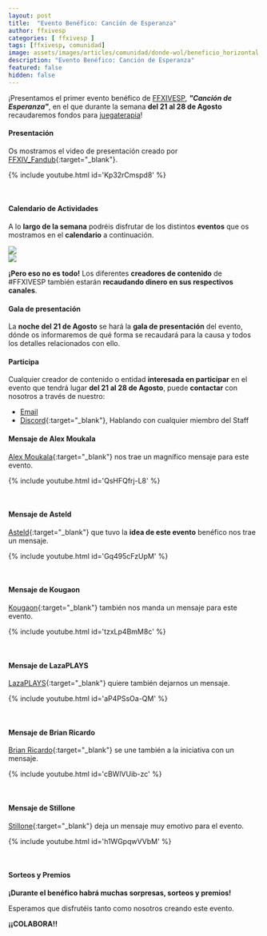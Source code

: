 ```yaml
---
layout: post
title:  "Evento Benéfico: Canción de Esperanza"
author: ffxivesp
categories: [ ffxivesp ]
tags: [ffxivesp, comunidad]
image: assets/images/articles/comunidad/donde-wol/beneficio_horizontal.jpg
description: "Evento Benéfico: Canción de Esperanza"
featured: false
hidden: false
---
```


¡Presentamos el primer evento benéfico de <a href="https://twitter.com/FFXIVESP_" target="_blank">FFXIVESP</a>, ***"Canción de Esperanza"***, en el que durante la semana **del 21 al 28 de Agosto** recaudaremos fondos para <a href="https://www.juegaterapia.org" target="_blank">juegaterapia</a>!

#### Presentación

Os mostramos el video de presentación creado por [FFXIV_Fandub](https://twitter.com/FFXIV_Fandub){:target="_blank"}.

{% include youtube.html id='Kp32rCmspd8' %}

<br/>

<script src="https://cdnjs.cloudflare.com/ajax/libs/ekko-lightbox/5.3.0/ekko-lightbox.min.js" integrity="sha512-Y2IiVZeaBwXG1wSV7f13plqlmFOx8MdjuHyYFVoYzhyRr3nH/NMDjTBSswijzADdNzMyWNetbLMfOpIPl6Cv9g==" crossorigin="anonymous" referrerpolicy="no-referrer"></script>
<link rel="stylesheet" href="https://cdnjs.cloudflare.com/ajax/libs/ekko-lightbox/5.3.0/ekko-lightbox.css" integrity="sha512-Velp0ebMKjcd9RiCoaHhLXkR1sFoCCWXNp6w4zj1hfMifYB5441C+sKeBl/T/Ka6NjBiRfBBQRaQq65ekYz3UQ==" crossorigin="anonymous" referrerpolicy="no-referrer" />

#### Calendario de Actividades

A lo **largo de la semana** podréis disfrutar de los distintos **eventos** que os mostramos en el **calendario** a continuación.

<div class="container card">
    <div class="row">
        <div class="col-xl">
            <a href="{{ site.baseurl }}/assets/images/articles/comunidad/cancion-esperanza/eventos_1.jpg" data-toggle="lightbox"><img src="{{ site.baseurl }}/assets/images/articles/comunidad/cancion-esperanza/eventos_1.jpg"></a>
        </div>
        <div class="col-xl">
            <a href="{{ site.baseurl }}/assets/images/articles/comunidad/cancion-esperanza/eventos_2.jpg" data-toggle="lightbox"><img src="{{ site.baseurl }}/assets/images/articles/comunidad/cancion-esperanza/eventos_2.jpg"></a>
        </div>       
    </div>
</div>    

**¡Pero eso no es todo!** Los diferentes **creadores de contenido** de #FFXIVESP también estarán **recaudando dinero en sus respectivos canales**.

#### Gala de presentación

La **noche del 21 de Agosto** se hará la **gala de presentación** del evento, dónde os informaremos de qué forma se recaudará para la causa y todos los detalles relacionados con ello.


#### Participa

Cualquier creador de contenido o entidad **interesada en participar** en el evento que tendrá lugar **del 21 al 28 de Agosto**, puede **contactar** con nosotros a través de nuestro:

- [Email](mailto:ffxivbenefico@gmail.com)
- [Discord](https://discord.com/invite/ffxivesp){:target="_blank"}, Hablando con cualquier miembro del Staff

#### Mensaje de Alex Moukala

[Alex Moukala](https://twitter.com/alex_moukala){:target="_blank"} nos trae un magnífico mensaje para este evento.

{% include youtube.html id='QsHFQfrj-L8' %}

<br/>

#### Mensaje de Asteld

[Asteld](https://twitter.com/Asteld_){:target="_blank"} que tuvo la **idea de este evento** benéfico nos trae un mensaje.

{% include youtube.html id='Gq495cFzUpM' %}

<br/>

#### Mensaje de Kougaon

[Kougaon](https://twitter.com/Kougaon_){:target="_blank"} también nos manda un mensaje para este evento.

{% include youtube.html id='tzxLp4BmM8c' %}

<br/>

#### Mensaje de LazaPLAYS

[LazaPLAYS](https://twitter.com/LazaPLAYS){:target="_blank"} quiere también dejarnos un mensaje.

{% include youtube.html id='aP4PSsOa-QM' %}

<br/>

#### Mensaje de Brian Ricardo

[Brian Ricardo](https://twitter.com/brianricardos){:target="_blank"} se une también a la iniciativa con un mensaje.

{% include youtube.html id='cBWlVUib-zc' %}

<br/>

#### Mensaje de Stillone

[Stillone](https://twitter.com/Stillone999){:target="_blank"} deja un mensaje muy emotivo para el evento.

{% include youtube.html id='h1WGpqwVVbM' %}

<br/>


#### Sorteos y Premios

**¡Durante el benéfico habrá muchas sorpresas, sorteos y premios!**

Esperamos que disfrutéis tanto como nosotros creando este evento.

**¡¡COLABORA!!**

<script>
    $(document).on('click', '[data-toggle="lightbox"]', function(event) {
                event.preventDefault();
                $(this).ekkoLightbox();
            });
</script>